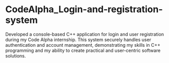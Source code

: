 # CodeAlpha_Login-and-registration-system
Developed a console-based C++ application for login and user registration during my Code Alpha internship. This system securely handles user authentication and account management, demonstrating my skills in C++ programming and my ability to create practical and user-centric software solutions.
